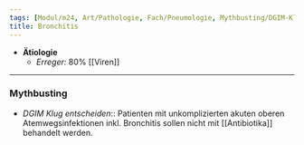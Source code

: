 ```yaml
---
tags: [Modul/m24, Art/Pathologie, Fach/Pneumologie, Mythbusting/DGIM-Klug-entscheiden]
title: Bronchitis
---
```

- **Ätiologie**
	- *Erreger:* 80% [[Viren]]
---
### Mythbusting
- *DGIM Klug entscheiden*:: Patienten mit unkomplizierten akuten oberen Atemwegsinfektionen inkl. Bronchitis sollen nicht mit [[Antibiotika]] behandelt werden.
